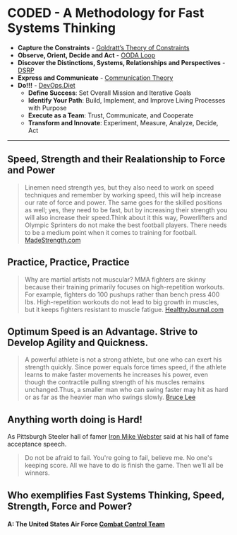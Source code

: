 # CODED - A Methodology for Fast Systems Thinking

- **Capture the Constraints** - [Goldratt’s Theory of Constraints](https://www.leanproduction.com/theory-of-constraints/) 
- **Observe, Orient, Decide and Act** - [OODA Loop](https://en.wikipedia.org/wiki/OODA_loop)
- **Discover the Distinctions, Systems, Relationships and Perspectives** - [DSRP](https://en.wikipedia.org/wiki/DSRP)
- **Express and Communicate** - [Communication Theory](https://en.wikipedia.org/wiki/Communication_theory)
- **Do!!!** - [DevOps.Diet](https://devops.diet) 
    - **Define Success**: Set Overall Mission and Iterative Goals
    - **Identify Your Path**: Build, Implement, and Improve Living Processes with Purpose
    - **Execute as a Team**: Trust, Communicate, and Cooperate
    - **Transform and Innovate**: Experiment, Measure, Analyze, Decide, Act
---
## Speed, Strength and their Realationship to Force and Power
> Linemen need strength yes, but they also need to work on speed techniques and remember by working speed, this will help increase our rate of force and power. The same goes for the skilled positions as well; yes, they need to be fast, but by increasing their strength you will also increase their speed.Think about it this way, Powerlifters and Olympic Sprinters do not make the best football players. There needs to be a medium point when it comes to training for football.
[MadeStrength.com](https://www.madestrength.com/?p=449#:~:text=Linemen%20need%20strength%20yes%2C%20but,will%20also%20increase%20their%20speed.)

## Practice, Practice, Practice
> Why are martial artists not muscular? MMA fighters are skinny because their training primarily focuses on high-repetition workouts. For example, fighters do 100 pushups rather than bench press 400 lbs. High-repetition workouts do not lead to big growth in muscles, but it keeps fighters resistant to muscle fatigue.
[HealthyJournal.com](https://www.thehealthyjournal.com/frequently-asked-questions/why-are-martial-artists-not-ripped#:~:text=Why%20are%20martial%20artists%20not%20muscular%3F,fighters%20resistant%20to%20muscle%20fatigue.)

## Optimum Speed is an Advantage. Strive to Develop Agility and Quickness.
> A powerful athlete is not a strong athlete, but one who can exert his strength quickly. Since power equals force times speed, if the athlete learns to make faster movements he increases his power, even though the contractile pulling strength of his muscles remains unchanged.Thus, a smaller man who can swing faster may hit as hard or as far as the heavier man who swings slowly.
[Bruce Lee](https://sourcesofinsight.com/bruce-lee-quotes/#:~:text=%E2%80%9CA%20powerful%20athlete%20is%20not,of%20his%20muscles%20remains%20unchanged.)

## Anything worth doing is Hard!
As Pittsburgh Steeler hall of famer [Iron Mike Webster](https://www.steelers.com/history/bios/webster_mike) said at his hall of fame acceptance speech.

> Do not be afraid to fail. You're going to fail, believe me. No one's keeping score. All we have to do is finish the game. Then we'll all be winners.


## Who exemplifies Fast Systems Thinking, Speed, Strength, Force and Power?
####  A: The United States Air Force [Combat Control Team](https://www.airforce.com/careers/detail/combat-control)
